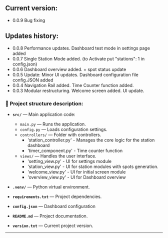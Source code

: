 
## Current version: 
- 0.0.9 Bug fixing


## Updates history: 

- 0.0.8 Performance updates. Dashboard test mode in settings page added
- 0.0.7 Single Station Mode added. (to Activate put "stations": 1 in config.json)
- 0.0.6 Dashboard overview added. + spot status update
- 0.0.5 Update: Minor UI updates. Dashboard configuration file config.JSON added
- 0.0.4 Navigation Rail added. Time Counter function added.
- 0.0.3 Modular restructuring. Welcome screen added. UI update.




### 📌 Project structure description:

- **`src/`** — Main application code:
  - `main.py` — Runs the application. 
  - `config.py` — Loads configuration settings.
  - `controllers/` — Folder with controllers.
     - 'station_controller.py' - Manages the core logic for the station dashboard
     - 'timer_component.py' - Time counter function
  - `views/` — Handles the user interface.
     - 'setting_view.py' - UI for settings module
     - 'station_view.py' - UI for station modules with spots generation. 
     - 'welcome_view.py' - UI for initial screen module
     - 'overview_view.py' - UI for Dashboard overview
    
- **`.venv/`** — Python virtual environment.
- **`requirements.txt`** — Project dependencies.
- **`config.json`**  — Dashboard configuration 
- **`README.md`** — Project documentation.
- **`version.txt`** — Current project version.

---


